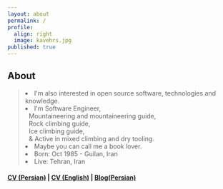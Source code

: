 ```yaml
---
layout: about
permalink: /
profile:
  align: right
  image: kavehrs.jpg
published: true
---
```



## About
<blockquote>  
 
 <li> I'm also interested in open source software, technologies and knowledge. </li>
 <li> I'm Software Engineer, 
   <br>&nbsp; Mountaineering and mountaineering guide,
   <br>&nbsp; Rock climbing guide,
   <br>&nbsp; Ice climbing guide,
   <br>&nbsp; & Active in mixed climbing and dry tooling.
 </li> 
 <li> Maybe you can call me a book lover.</li>
 <li> Born: Oct 1985 - Guilan, Iran </li>
 <li> Live: Tehran, Iran </li>
</blockquote>




#### [CV (Persian)](/books/cv-fa.pdf) |  [CV (English)](#) | [Blog(Persian)](https://blog.kavehrs.com/)










<!-- Google tag (gtag.js) -->
<script async src="https://www.googletagmanager.com/gtag/js?id=G-X4V1FLGZMH"></script>
<script>
  window.dataLayer = window.dataLayer || [];
  function gtag(){dataLayer.push(arguments);}
  gtag('js', new Date());

  gtag('config', 'G-X4V1FLGZMH');
</script>

